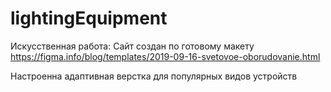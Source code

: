 # lightingEquipment 
Искусственная работа: Сайт создан по готовому макету https://figma.info/blog/templates/2019-09-16-svetovoe-oborudovanie.html

Настроенна адаптивная верстка для популярных видов устройств 
